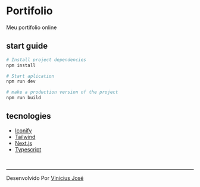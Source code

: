 # Portifolio

Meu portifolio online

## start guide

```bash
# Install project dependencies
npm install

# Start aplication
npm run dev

# make a production version of the project
npm run build
```

## tecnologies

- [Iconify](https://iconify.design/)
- [Tailwind](https://tailwindcss.com/)
- [Next.js](https://nextjs.org/)
- [Typescript](https://www.typescriptlang.org/)

<br>

---

Desenvolvido Por [Vinicius José](https://github.com/Vinicius-1307)
